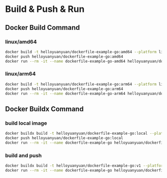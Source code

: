 # Build & Push & Run

## Docker Build Command

### linux/amd64

~~~bash
docker build -t helloyuanyuan/dockerfile-example-go:amd64 --platform linux/amd64 .
docker push helloyuanyuan/dockerfile-example-go:amd64
docker run --rm -it --name dockerfile-example-go-amd64 helloyuanyuan/dockerfile-example-go:amd64 ./dockerfile-example-go
~~~

### linux/arm64

~~~bash
docker build -t helloyuanyuan/dockerfile-example-go:arm64 --platform linux/arm64 .
docker push helloyuanyuan/dockerfile-example-go:arm64
docker run --rm -it --name dockerfile-example-go-arm64 helloyuanyuan/dockerfile-example-go:arm64 ./dockerfile-example-go
~~~

## Docker Buildx Command

### build local image

~~~bash
docker buildx build -t helloyuanyuan/dockerfile-example-go:local --platform=linux/arm64 . --load
docker push helloyuanyuan/dockerfile-example-go:local
docker run --rm -it --name dockerfile-example-go helloyuanyuan/dockerfile-example-go:local ./dockerfile-example-go
~~~

### build and push

~~~bash
docker buildx build -t helloyuanyuan/dockerfile-example-go:v1 --platform=linux/arm64,linux/amd64 . --push
docker run --rm -it --name dockerfile-example-go helloyuanyuan/dockerfile-example-go:v1 ./dockerfile-example-go
~~~
